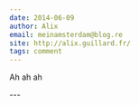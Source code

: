 ```yaml
---
date: 2014-06-09
author: Alix
email: meinamsterdam@blog.re
site: http://alix.guillard.fr/
tags: comment
---
```


<p>Ah ah ah</p>
---